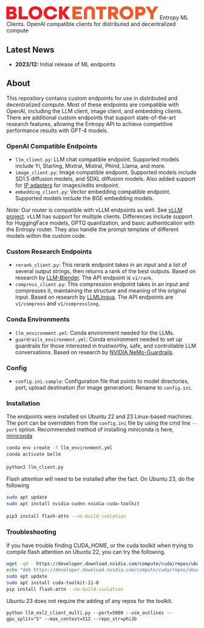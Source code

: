 <img src="1on_whitex4.png" alt="Entropy ML Clients" width="400"/>
 Entropy ML Clients.  OpenAI compatible clients for distributed and decentralized compute

## Latest News

- **2023/12:** Initial release of ML endpoints

## About

This repository contains custom endpoints for use in distributed and decentralized compute. Most of these endpoints are compatible with OpenAI, including the LLM client, image client, and embedding clients. There are additional custom endpoints that support state-of-the-art research features, allowing the Entropy API to achieve competitive performance results with GPT-4 models.

### OpenAI Compatible Endpoints

- `llm_client.py`: LLM chat compatible endpoint. Supported models include Yi, Starling, Mixtral, Mistral, Phind, Llama, and more.
- `image_client.py`: Image compatible endpoint. Supported models include SD1.5 diffusion models, and SDXL diffusion models. Also added support for [IP adapters](https://github.com/tencent-ailab/IP-Adapter) for images/edits endpoint.
- `embedding_client.py`: Vector embedding compatible endpoint. Supported models include the BGE embedding models.

_Note:_ Our router is compatible with vLLM endpoints as well. See [vLLM project](https://github.com/vllm-project/vllm). vLLM has support for multiple clients. Differences include support for HuggingFace models, GPTQ quantization, and basic authentication with the Entropy router. They also handle the prompt template of different models within the custom code.

### Custom Research Endpoints

- `rerank_client.py`: This rerank endpoint takes in an input and a list of several output strings, then returns a rank of the best outputs. Based on research by [LLM-Blender](https://github.com/yuchenlin/LLM-Blender). The API endpoint is `v1/rank`.
- `compress_client.py`: This compression endpoint takes in an input and compresses it, maintaining the structure and meaning of the original input. Based on research by [LLMLingua](https://github.com/microsoft/LLMLingua). The API endpoints are `v1/compress` and `v1/compresslong`.

### Conda Environments

- `llm_environment.yml`: Conda environment needed for the LLMs.
- `guardrails_environment.yml`: Conda environment needed to set up guardrails for those interested in trustworthy, safe, and controllable LLM conversations. Based on research by [NVIDIA NeMo-Guardrails](https://github.com/NVIDIA/NeMo-Guardrails).

### Config

- `config.ini.sample`: Configuration file that points to model directories, port, upload destination (for image generation). Rename to `config.ini`.

### Installation

The endpoints were installed on Ubuntu 22 and 23 Linux-based machines. The port can be overridden from the `config.ini` file by using the cmd line `--port` option. Recommended method of installing miniconda is here, [miniconda](https://docs.conda.io/projects/miniconda/en/latest/)

```bash
conda env create -f llm_environment.yml
conda activate bellm

python3 llm_client.py
```

Flash attention will need to be installed after the fact. On Ubuntu 23, do the following

```bash
sudo apt update
sudo apt install nvidia-cudnn nvidia-cuda-toolkit

pip3 install flash-attn --no-build-isolation
```

### Troubleshooting

If you have trouble finding CUDA_HOME, or the cuda toolkit when trying to compile flash attention on Ubuntu 22, you can try the following.

```bash
wget -qO - https://developer.download.nvidia.com/compute/cuda/repos/ubuntu2204/x86_64/3bf863cc.pub | sudo gpg --dearmor -o /etc/apt/trusted.gpg.d/cuda.gpg
echo "deb https://developer.download.nvidia.com/compute/cuda/repos/ubuntu2204/x86_64 /" | sudo tee /etc/apt/sources.list.d/cuda.list
sudo apt update
sudo apt install cuda-toolkit-11-8
pip install flash-attn --no-build-isolation
```

Ubuntu 23 does not require the adding of any repos for the toolkit.

```
python llm_exl2_client_multi.py --port=5000 --use_outlines --gpu_split="5" --max_context=512 --repo_str=phi3b
```